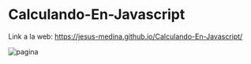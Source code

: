 # Calculando-En-Javascript

Link a la web: https://jesus-medina.github.io/Calculando-En-Javascript/


![pagina](https://user-images.githubusercontent.com/102434136/172342642-c702cb85-583f-4bbd-8bfd-e32d28821f3f.png)
